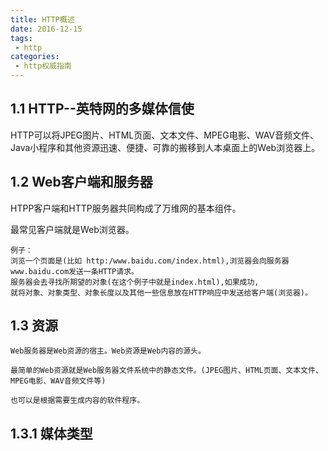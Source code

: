 ```yaml
---
title: HTTP概述
date: 2016-12-15
tags:
 - http
categories: 
 - http权威指南
---
```

## 1.1 HTTP--英特网的多媒体信使

HTTP可以将JPEG图片、HTML页面、文本文件、MPEG电影、WAV音频文件、Java小程序和其他资源迅速、便捷、可靠的搬移到人本桌面上的Web浏览器上。

## 1.2 Web客户端和服务器
HTPP客户端和HTTP服务器共同构成了万维网的基本组件。

最常见客户端就是Web浏览器。

    例子：
    浏览一个页面是(比如 http:/www.baidu.com/index.html),浏览器会向服务器www.baidu.com发送一条HTTP请求。
    服务器会去寻找所期望的对象(在这个例子中就是index.html),如果成功,
    就将对象、对象类型、对象长度以及其他一些信息放在HTTP响应中发送给客户端(浏览器)。
## 1.3 资源
    Web服务器是Web资源的宿主。Web资源是Web内容的源头。

    最简单的Web资源就是Web服务器文件系统中的静态文件。(JPEG图片、HTML页面、文本文件、MPEG电影、WAV音频文件等)
    
    也可以是根据需要生成内容的软件程序。
## 1.3.1 媒体类型